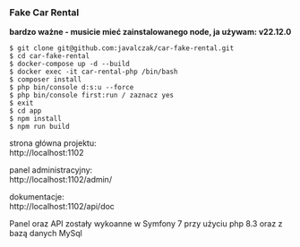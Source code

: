 ### Fake Car Rental

**bardzo ważne - musicie mieć zainstalowanego node, ja używam: v22.12.0**

`$ git clone git@github.com:javalczak/car-fake-rental.git`  
`$ cd car-fake-rental`  
`$ docker-compose up -d --build`  
`$ docker exec -it car-rental-php /bin/bash`  
`$ composer install`  
`$ php bin/console d:s:u --force`  
`$ php bin/console first:run / zaznacz yes`  
`$ exit`  
`$ cd app`  
`$ npm install`  
`$ npm run build`  


strona główna projektu:   
http://localhost:1102

panel administracyjny:  
http://localhost:1102/admin/

dokumentacje:   
http://localhost:1102/api/doc

Panel oraz API zostały wykoanne w Symfony 7 przy użyciu php 8.3 oraz z bazą danych MySql
